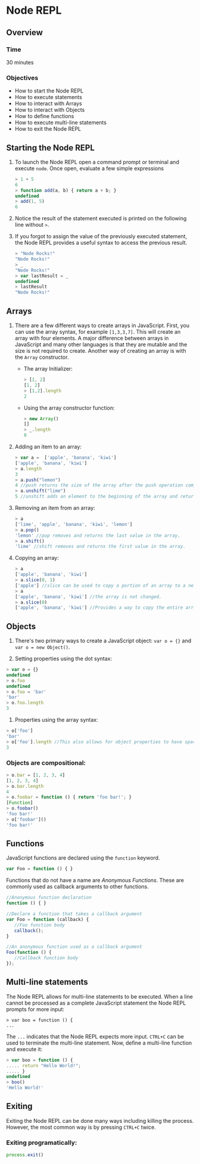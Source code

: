 # Node REPL

## Overview

### Time 

30 minutes

### Objectives

- How to start the Node REPL
- How to execute statements
- How to interact with Arrays
- How to interact with Objects
- How to define functions
- How to execute multi-line statements
- How to exit the Node REPL

## Starting the Node REPL

1. To launch the Node REPL open a command prompt or terminal and execute ```node```. Once open, evaluate a few simple expressions

   ```JavaScript
   > 1 + 5
   6
   > function add(a, b) { return a + b; }
   undefined
   > add(1, 5)
   6
   ```

1. Notice the result of the statement executed is printed on the following line without ```>```. 

1. If you forgot to assign the value of the previously executed statement, the Node REPL provides a useful syntax to access the previous result.

   ```JavaScript
   > "Node Rocks!"
   "Node Rocks!"
   > _
   "Node Rocks!"
   > var lastResult = _
   undefined
   > lastResult
   "Node Rocks!"
   ```

## Arrays

1. There are a few different ways to create arrays in JavaScript. First, you can use the array syntax, for example ```[1,3,3,7]```. This will create an array with four elements. A major difference between arrays in JavaScript and many other languages is that they are mutable and the size is not required to create. Another way of creating an array is with the ```Array``` constructor. 


   * The array Initializer:

      ```JavaScript
      > [1, 2]
      [1, 2]
      > [1,2].length
      2
      ```

   * Using the array constructor function:

      ```JavaScript
      > new Array()
      []
      > _.length
      0
      ```

1. Adding an item to an array:

   ```JavaScript
   > var a =  ['apple', 'banana', 'kiwi']
   ['apple', 'banana', 'kiwi']
   > a.length
   3
   > a.push("lemon")
   4 //push returns the size of the array after the push operation completes
   > a.unshift("lime") 
   5 //unshift adds an element to the beginning of the array and returns the new length
   ```

1. Removing an item from an array: 

   ```JavaScript
   > a
   ['lime', 'apple', 'banana', 'kiwi', 'lemon']
   > a.pop()
   'lemon' //pop removes and returns the last value in the array.
   > a.shift()
   'lime' //shift removes and returns the first value in the array.
   ```

1. Copying an array:

   ```JavaScript
   > a
   ['apple', 'banana', 'kiwi']
   > a.slice(0, 1)
   ['apple'] //slice can be used to copy a portion of an array to a new array. The first argument is the start index and the second argument is the end index. This is not inclusive on the end.
   > a
   ['apple', 'banana', 'kiwi'] //the array is not changed.
   > a.slice(0)
   ['apple', 'banana', 'kiwi'] //Provides a way to copy the entire array.
   ```

## Objects

1. There's two primary ways to create a JavaScript object: ```var o = {}``` and ```var o = new Object()```.

1. Setting properties using the dot syntax:

```JavaScript
> var o = {}
undefined
> o.foo
undefined
> o.foo = 'bar'
'bar'
> o.foo.length
3
```

1. Properties using the array syntax:

```JavaScript
> o['foo']
'bar'
> o['foo'].length //This also allows for object properties to have spaces or other special characters.
3
```

### Objects are compositional: 

```JavaScript
> o.bar = [1, 2, 3, 4]
[1, 2, 3, 4]
> o.bar.length
4
> o.foobar = function () { return 'foo bar!'; }
[Function]
> o.foobar()
'foo bar!'
> o['foobar']()
'foo bar!'
```

## Functions

JavaScript functions are declared using the ```function``` keyword. 

```JavaScript
var Foo = function () { }
```

Functions that do not have a name are *Anonymous Functions*. These are commonly used as callback arguments to other functions.

```JavaScript
//Anonymous function declaration
function () { }

//Declare a function that takes a callback argument
var Foo = function (callback) {
   //Foo function body
   callback();
}

//An anonymous function used as a callback argument
Foo(function () {
   //Callback function body
});
```

## Multi-line statements

The Node REPL allows for multi-line statements to be executed. When a line cannot be processed as a complete JavaScript statement the Node REPL prompts for more input:

```
> var boo = function () {
... 
```

The ```...``` indicates that the Node REPL expects more input. ```CTRL+C``` can be used to terminate the multi-line statement. Now, define a multi-line function and execute it: 

```JavaScript
> var boo = function () {
..... return "Hello World!";
..... }
undefined
> boo()
'Hello World!'
```

## Exiting 

Exiting the Node REPL can be done many ways including killing the process. However, the most common way is by pressing ```CTRL+C``` twice. 

### Exiting programatically:

```JavaScript
process.exit()
```

